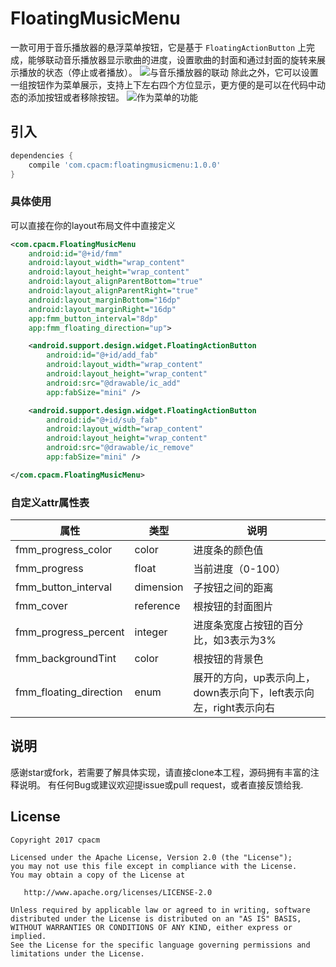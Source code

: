 # FloatingMusicMenu

一款可用于音乐播放器的悬浮菜单按钮，它是基于 `FloatingActionButton` 上完成，能够联动音乐播放器显示歌曲的进度，设置歌曲的封面和通过封面的旋转来展示播放的状态（停止或者播放）。
![与音乐播放器的联动](http://upload-images.jianshu.io/upload_images/1514994-8190372cf7d17666.gif?imageMogr2/auto-orient/strip)
除此之外，它可以设置一组按钮作为菜单展示，支持上下左右四个方位显示，更方便的是可以在代码中动态的添加按钮或者移除按钮。
![作为菜单的功能](http://upload-images.jianshu.io/upload_images/1514994-83d194a23795d0e2.gif?imageMogr2/auto-orient/strip)

## 引入
```groovy
dependencies {
	compile 'com.cpacm:floatingmusicmenu:1.0.0'
}
```
### 具体使用
可以直接在你的layout布局文件中直接定义
```xml
<com.cpacm.FloatingMusicMenu
	android:id="@+id/fmm"
	android:layout_width="wrap_content"
	android:layout_height="wrap_content"
	android:layout_alignParentBottom="true"
	android:layout_alignParentRight="true"
	android:layout_marginBottom="16dp"
	android:layout_marginRight="16dp"
	app:fmm_button_interval="8dp"
	app:fmm_floating_direction="up">

	<android.support.design.widget.FloatingActionButton
		android:id="@+id/add_fab"
		android:layout_width="wrap_content"
		android:layout_height="wrap_content"
		android:src="@drawable/ic_add"
		app:fabSize="mini" />

	<android.support.design.widget.FloatingActionButton
		android:id="@+id/sub_fab"
		android:layout_width="wrap_content"
		android:layout_height="wrap_content"
		android:src="@drawable/ic_remove"
		app:fabSize="mini" />

</com.cpacm.FloatingMusicMenu>
```

### 自定义attr属性表
| 属性 | 类型 | 说明 |
| --   | --   | --   |
| fmm_progress_color | color | 进度条的颜色值 |
| fmm_progress | float | 当前进度（0-100） |
| fmm_button_interval | dimension | 子按钮之间的距离 |
| fmm_cover | reference | 根按钮的封面图片 |
| fmm_progress_percent | integer | 进度条宽度占按钮的百分比，如3表示为3% |
| fmm_backgroundTint | color |根按钮的背景色 |
| fmm_floating_direction | enum | 展开的方向，up表示向上，down表示向下，left表示向左，right表示向右 |

## 说明

感谢star或fork，若需要了解具体实现，请直接clone本工程，源码拥有丰富的注释说明。
有任何Bug或建议欢迎提issue或pull request，或者直接反馈给我.

License
---

    Copyright 2017 cpacm

    Licensed under the Apache License, Version 2.0 (the "License");
    you may not use this file except in compliance with the License.
    You may obtain a copy of the License at

       http://www.apache.org/licenses/LICENSE-2.0

    Unless required by applicable law or agreed to in writing, software
    distributed under the License is distributed on an "AS IS" BASIS,
    WITHOUT WARRANTIES OR CONDITIONS OF ANY KIND, either express or implied.
    See the License for the specific language governing permissions and
    limitations under the License.